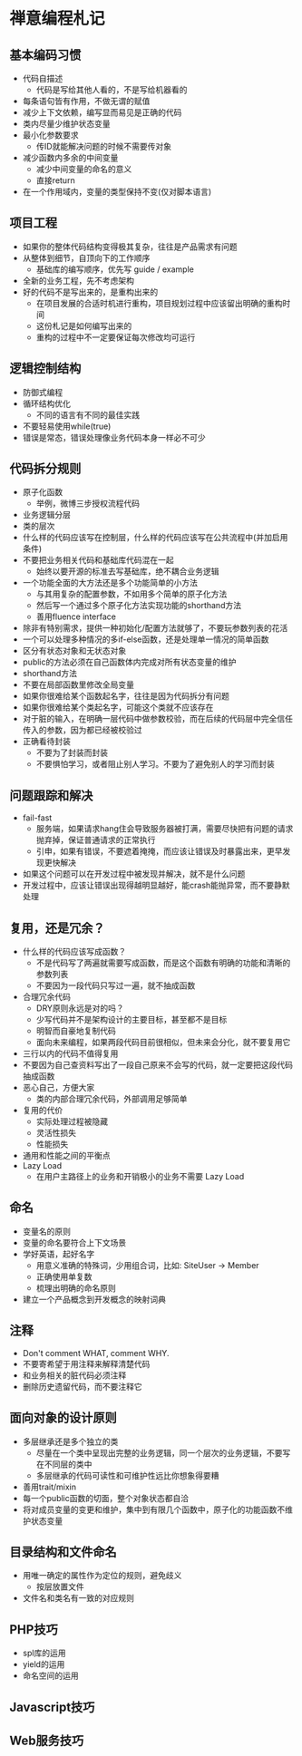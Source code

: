 禅意编程札记
============

## 基本编码习惯
- 代码自描述
  - 代码是写给其他人看的，不是写给机器看的
- 每条语句皆有作用，不做无谓的赋值
- 减少上下文依赖，编写显而易见是正确的代码
- 类内尽量少维护状态变量
- 最小化参数要求
  - 传ID就能解决问题的时候不需要传对象
- 减少函数内多余的中间变量
  - 减少中间变量的命名的意义
  - 直接return
- 在一个作用域内，变量的类型保持不变(仅对脚本语言)

## 项目工程
- 如果你的整体代码结构变得极其复杂，往往是产品需求有问题
- 从整体到细节，自顶向下的工作顺序
  - 基础库的编写顺序，优先写 guide / example
- 全新的业务工程，先不考虑架构
- 好的代码不是写出来的，是重构出来的
  - 在项目发展的合适时机进行重构，项目规划过程中应该留出明确的重构时间
  - 这份札记是如何编写出来的
  - 重构的过程中不一定要保证每次修改均可运行

## 逻辑控制结构
- 防御式编程
- 循环结构优化
  - 不同的语言有不同的最佳实践
- 不要轻易使用while(true)
- 错误是常态，错误处理像业务代码本身一样必不可少

## 代码拆分规则
- 原子化函数
  - 举例，微博三步授权流程代码
- 业务逻辑分层
- 类的层次
- 什么样的代码应该写在控制层，什么样的代码应该写在公共流程中(并加启用条件)
- 不要把业务相关代码和基础库代码混在一起
  - 始终以要开源的标准去写基础库，绝不耦合业务逻辑
- 一个功能全面的大方法还是多个功能简单的小方法
  - 与其用复杂的配置参数，不如用多个简单的原子化方法
  - 然后写一个通过多个原子化方法实现功能的shorthand方法
  - 善用fluence interface
- 除非有特别需求，提供一种初始化/配置方法就够了，不要玩参数列表的花活
- 一个可以处理多种情况的多if-else函数，还是处理单一情况的简单函数
- 区分有状态对象和无状态对象
- public的方法必须在自己函数体内完成对所有状态变量的维护
- shorthand方法
- 不要在局部函数里修改全局变量
- 如果你很难给某个函数起名字，往往是因为代码拆分有问题
- 如果你很难给某个类起名字，可能这个类就不应该存在
- 对于脏的输入，在明确一层代码中做参数校验，而在后续的代码层中完全信任传入的参数，因为都已经被校验过
- 正确看待封装
  - 不要为了封装而封装
  - 不要惧怕学习，或者阻止别人学习。不要为了避免别人的学习而封装

## 问题跟踪和解决
- fail-fast
  - 服务端，如果请求hang住会导致服务器被打满，需要尽快把有问题的请求抛弃掉，保证普通请求的正常执行
  - 引申，如果有错误，不要遮着掩掩，而应该让错误及时暴露出来，更早发现更快解决
- 如果这个问题可以在开发过程中被发现并解决，就不是什么问题
- 开发过程中，应该让错误出现得越明显越好，能crash能抛异常，而不要静默处理

## 复用，还是冗余？
- 什么样的代码应该写成函数？
  - 不是代码写了两遍就需要写成函数，而是这个函数有明确的功能和清晰的参数列表
  - 不要因为一段代码只写过一遍，就不抽成函数
- 合理冗余代码
  - DRY原则永远是对的吗？
  - 少写代码并不是架构设计的主要目标，甚至都不是目标
  - 明智而自豪地复制代码
  - 面向未来编程，如果两段代码目前很相似，但未来会分化，就不要复用它
- 三行以内的代码不值得复用
- 不要因为自己查资料写出了一段自己原来不会写的代码，就一定要把这段代码抽成函数
- 恶心自己，方便大家
  - 类的内部合理冗余代码，外部调用足够简单
- 复用的代价
  - 实际处理过程被隐藏
  - 灵活性损失
  - 性能损失
- 通用和性能之间的平衡点
- Lazy Load
  - 在用户主路径上的业务和开销极小的业务不需要 Lazy Load

## 命名
- 变量名的原则
- 变量的命名要符合上下文场景
- 学好英语，起好名字
  - 用意义准确的特殊词，少用组合词，比如: SiteUser -> Member
  - 正确使用单复数
  - 梳理出明确的命名原则
- 建立一个产品概念到开发概念的映射词典

## 注释
- Don't comment WHAT, comment WHY.
- 不要寄希望于用注释来解释清楚代码
- 和业务相关的脏代码必须注释
- 删除历史遗留代码，而不要注释它

## 面向对象的设计原则
- 多层继承还是多个独立的类
  - 尽量在一个类中呈现出完整的业务逻辑，同一个层次的业务逻辑，不要写在不同层的类中
  - 多层继承的代码可读性和可维护性远比你想象得要糟
- 善用trait/mixin
- 每一个public函数的切面，整个对象状态都自洽
- 将对成员变量的变更和维护，集中到有限几个函数中，原子化的功能函数不维护状态变量

## 目录结构和文件命名
- 用唯一确定的属性作为定位的规则，避免歧义
  - 按层放置文件
- 文件名和类名有一致的对应规则

## PHP技巧
- spl库的运用
- yield的运用
- 命名空间的运用

## Javascript技巧


## Web服务技巧

